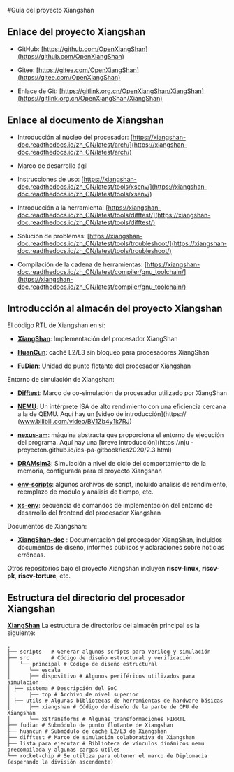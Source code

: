 #Guía del proyecto Xiangshan

## Enlace del proyecto Xiangshan

- GitHub: [https://github.com/OpenXiangShan](https://github.com/OpenXiangShan)

- Gitee: [https://gitee.com/OpenXiangShan](https://gitee.com/OpenXiangShan)

- Enlace de Git: [https://gitlink.org.cn/OpenXiangShan/XiangShan](https://gitlink.org.cn/OpenXiangShan/XiangShan)

## Enlace al documento de Xiangshan

- Introducción al núcleo del procesador: [https://xiangshan-doc.readthedocs.io/zh_CN/latest/arch/](https://xiangshan-doc.readthedocs.io/zh_CN/latest/arch/)

- Marco de desarrollo ágil

 - Instrucciones de uso: [https://xiangshan-doc.readthedocs.io/zh_CN/latest/tools/xsenv/](https://xiangshan-doc.readthedocs.io/zh_CN/latest/tools/xsenv/)

 - Introducción a la herramienta: [https://xiangshan-doc.readthedocs.io/zh_CN/latest/tools/difftest/](https://xiangshan-doc.readthedocs.io/zh_CN/latest/tools/difftest/)

 - Solución de problemas: [https://xiangshan-doc.readthedocs.io/zh_CN/latest/tools/troubleshoot/](https://xiangshan-doc.readthedocs.io/zh_CN/latest/tools/troubleshoot/)

- Compilación de la cadena de herramientas: [https://xiangshan-doc.readthedocs.io/zh_CN/latest/compiler/gnu_toolchain/](https://xiangshan-doc.readthedocs.io/zh_CN/latest/compiler/gnu_toolchain/)

## Introducción al almacén del proyecto Xiangshan

El código RTL de Xiangshan en sí:

* [**XiangShan**](https://github.com/OpenXiangShan/XiangShan): Implementación del procesador XiangShan

* [**HuanCun**](https://github.com/OpenXiangShan/HuanCun): caché L2/L3 sin bloqueo para procesadores XiangShan

* [**FuDian**](https://github.com/OpenXiangShan/fudian): Unidad de punto flotante del procesador Xiangshan

Entorno de simulación de Xiangshan:

* [**Difftest**](https://github.com/OpenXiangShan/XiangShan): Marco de co-simulación de procesador utilizado por XiangShan

* [**NEMU**](https://github.com/OpenXiangShan/NEMU/tree/master): Un intérprete ISA de alto rendimiento con una eficiencia cercana a la de QEMU. Aquí hay un [video de introducción](https:// (www.bilibili.com/video/BV1Zb4y1k7RJ)

* [**nexus-am**](https://github.com/OpenXiangShan/nexus-am): máquina abstracta que proporciona el entorno de ejecución del programa. Aquí hay una [breve introducción](https://nju -proyecton.github.io/ics-pa-gitbook/ics2020/2.3.html)

* [**DRAMsim3**](https://github.com/OpenXiangShan/DRAMsim3): Simulación a nivel de ciclo del comportamiento de la memoria, configurada para el proyecto Xiangshan

* [**env-scripts**](https://github.com/OpenXiangShan/env-scripts): algunos archivos de script, incluido análisis de rendimiento, reemplazo de módulo y análisis de tiempo, etc.

* [**xs-env**](https://github.com/OpenXiangShan/xs-env): secuencia de comandos de implementación del entorno de desarrollo del frontend del procesador Xiangshan

Documentos de Xiangshan:

* [**XiangShan-doc**](https://github.com/OpenXiangShan/XiangShan-doc) : Documentación del procesador XiangShan, incluidos documentos de diseño, informes públicos y aclaraciones sobre noticias erróneas.

Otros repositorios bajo el proyecto Xiangshan incluyen **riscv-linux**, **riscv-pk**, **riscv-torture**, etc.

## Estructura del directorio del procesador Xiangshan

[**XiangShan**](https://github.com/OpenXiangShan/XiangShan) La estructura de directorios del almacén principal es la siguiente:

```
.
├── scripts   # Generar algunos scripts para Verilog y simulación
├── src       # Código de diseño estructural y verificación
│   └── principal # Código de diseño estructural
│      └── escala
│      ├── dispositivo # Algunos periféricos utilizados para simulación
│ ├── sistema # Descripción del SoC
│      ├── top # Archivo de nivel superior
│ ├── utils # Algunas bibliotecas de herramientas de hardware básicas
│      ├── xiangshan # Código de diseño de la parte de CPU de Xiangshan
│      └── xstransforms # Algunas transformaciones FIRRTL
├── fudian # Submódulo de punto flotante de Xiangshan
├── huancun # Submódulo de caché L2/L3 de Xiangshan
├── difftest # Marco de simulación colaborativa de Xiangshan
├── lista para ejecutar # Biblioteca de vínculos dinámicos nemu precompilada y algunas cargas útiles
└── rocket-chip # Se utiliza para obtener el marco de Diplomacia (esperando la división ascendente)
```
